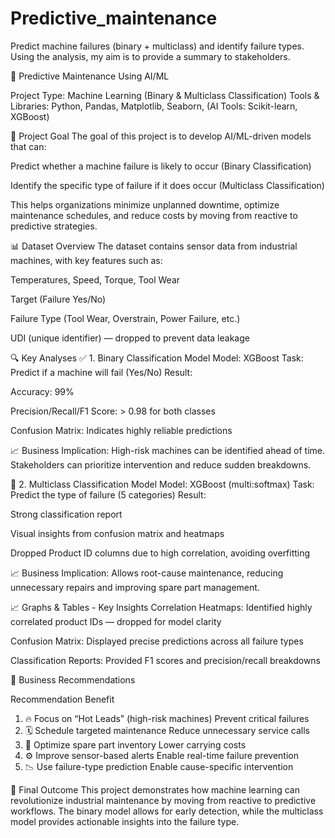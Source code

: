 # Predictive_maintenance
Predict machine failures (binary + multiclass) and identify failure types. Using the analysis, my aim is to provide a summary to stakeholders.

🔧 Predictive Maintenance Using AI/ML

Project Type: Machine Learning (Binary & Multiclass Classification)
Tools & Libraries: Python, Pandas, Matplotlib, Seaborn, (AI Tools: Scikit-learn, XGBoost)

📌 Project Goal
The goal of this project is to develop AI/ML-driven models that can:

Predict whether a machine failure is likely to occur (Binary Classification)

Identify the specific type of failure if it does occur (Multiclass Classification)

This helps organizations minimize unplanned downtime, optimize maintenance schedules, and reduce costs by moving from reactive to predictive strategies.

📊 Dataset Overview
The dataset contains sensor data from industrial machines, with key features such as:

Temperatures, Speed, Torque, Tool Wear

Target (Failure Yes/No)

Failure Type (Tool Wear, Overstrain, Power Failure, etc.)

UDI (unique identifier) — dropped to prevent data leakage

🔍 Key Analyses
✅ 1. Binary Classification Model
Model: XGBoost
Task: Predict if a machine will fail (Yes/No)
Result:

Accuracy: 99%

Precision/Recall/F1 Score: > 0.98 for both classes

Confusion Matrix: Indicates highly reliable predictions

📈 Business Implication:
High-risk machines can be identified ahead of time. Stakeholders can prioritize intervention and reduce sudden breakdowns.

🎯 2. Multiclass Classification Model
Model: XGBoost (multi:softmax)
Task: Predict the type of failure (5 categories)
Result:

Strong classification report

Visual insights from confusion matrix and heatmaps

Dropped Product ID columns due to high correlation, avoiding overfitting

📈 Business Implication:
Allows root-cause maintenance, reducing unnecessary repairs and improving spare part management.

📈 Graphs & Tables - Key Insights
Correlation Heatmaps: Identified highly correlated product IDs — dropped for model clarity

Confusion Matrix: Displayed precise predictions across all failure types

Classification Reports: Provided F1 scores and precision/recall breakdowns

💼 Business Recommendations

Recommendation	Benefit      
1. 🔥 Focus on “Hot Leads” (high-risk machines)	Prevent critical failures
2. 🗓️ Schedule targeted maintenance	Reduce unnecessary service calls
3. 🧾 Optimize spare part inventory	Lower carrying costs
4. ⚙️ Improve sensor-based alerts	Enable real-time failure prevention
5. 📉 Use failure-type prediction	Enable cause-specific intervention

💬 Final Outcome
This project demonstrates how machine learning can revolutionize industrial maintenance by moving from reactive to predictive workflows. The binary model allows for early detection, while the multiclass model provides actionable insights into the failure type.

